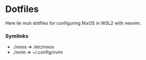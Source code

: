 # Dotfiles

Here lie muh dotfiles for configuring NixOS in WSL2 with neovim.

### Symlinks

- ./nixos => /etc/nixos
- ./nvim => ~/.config/nvim
